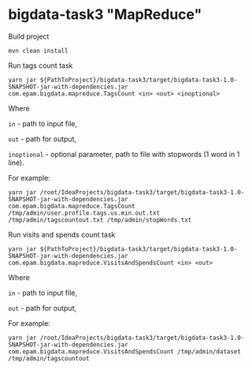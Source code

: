 # bigdata-task3 "MapReduce"

Build project 
```
mvn clean install
```
Run tags count task

```
yarn jar ${PathToProject}/bigdata-task3/target/bigdata-task3-1.0-SNAPSHOT-jar-with-dependencies.jar com.epam.bigdata.mapreduce.TagsCount <in> <out> <inoptional>
```

Where

`in` - path to input file,

`out` - path for output,

`inoptional` - optional parameter, path to file with stopwords (1 word in 1 line).

For example:

```
yarn jar /root/IdeaProjects/bigdata-task3/target/bigdata-task3-1.0-SNAPSHOT-jar-with-dependencies.jar com.epam.bigdata.mapreduce.TagsCount /tmp/admin/user.profile.tags.us.min.out.txt /tmp/admin/tagscountout.txt /tmp/admin/stopWords.txt
```
Run visits and spends count task

```
yarn jar ${PathToProject}/bigdata-task3/target/bigdata-task3-1.0-SNAPSHOT-jar-with-dependencies.jar com.epam.bigdata.mapreduce.VisitsAndSpendsCount <in> <out>
```

Where

`in` - path to input file,

`out` - path for output,

For example:

```
yarn jar /root/IdeaProjects/bigdata-task3/target/bigdata-task3-1.0-SNAPSHOT-jar-with-dependencies.jar com.epam.bigdata.mapreduce.VisitsAndSpendsCount /tmp/admin/dataset /tmp/admin/tagscountout
```
